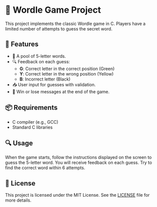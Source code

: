 # 🧩 Wordle Game Project 

This project implements the classic Wordle game in C. Players have a limited number of attempts to guess the secret word.

## 🚀 Features

- 📝 A pool of 5-letter words.
- 🔍 Feedback on each guess: 
  - **G**: Correct letter in the correct position (Green)
  - **Y**: Correct letter in the wrong position (Yellow)
  - **B**: Incorrect letter (Black)
- 📥 User input for guesses with validation.
- 🎉 Win or lose messages at the end of the game.

## 📦 Requirements

- C compiler (e.g., GCC)
- Standard C libraries

## 🔍 Usage

When the game starts, follow the instructions displayed on the screen to guess the 5-letter word. You will receive feedback on each guess. Try to find the correct word within 6 attempts.

## 📝 License

This project is licensed under the MIT License. See the [LICENSE](LICENSE) file for more details.
